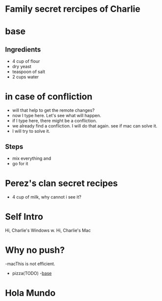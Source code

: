 # Family secret rercipes of Charlie

# base

## Ingredients
- 4 cup of flour
- dry yeast
- teaspoon of salt
- 2 cups water
# in case of confliction
- will that help to get the remote changes?
- now I type here. Let's see what will happen.
- if I type here, there might be a confliction.
- we already find a confliction. I will do that again. see if mac can solve it.
- I will try to solve it.
## Steps
- mix everything and
- go for it
# Perez's clan secret recipes
- 4 cup of milk,
why cannot i see it?

# Self Intro
Hi, Charlie's Windows
w. Hi, Charlie's Mac

# Why no push?
-macThis is not efficient.

* pizza(TODO)
 -[base](./pizza/base.md)

 # Hola Mundo
